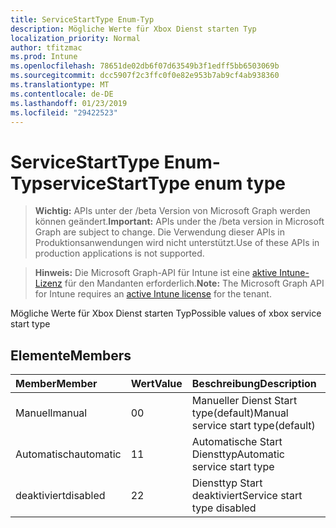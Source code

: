 ```yaml
---
title: ServiceStartType Enum-Typ
description: Mögliche Werte für Xbox Dienst starten Typ
localization_priority: Normal
author: tfitzmac
ms.prod: Intune
ms.openlocfilehash: 78651de02db6f07d63549b3f1edff5bb6503069b
ms.sourcegitcommit: dcc5907f2c3ffc0f0e82e953b7ab9cf4ab938360
ms.translationtype: MT
ms.contentlocale: de-DE
ms.lasthandoff: 01/23/2019
ms.locfileid: "29422523"
---
```

# <a name="servicestarttype-enum-type"></a><span data-ttu-id="eb4bb-103">ServiceStartType Enum-Typ</span><span class="sxs-lookup"><span data-stu-id="eb4bb-103">serviceStartType enum type</span></span>

> <span data-ttu-id="eb4bb-104">**Wichtig:** APIs unter der /beta Version von Microsoft Graph werden können geändert.</span><span class="sxs-lookup"><span data-stu-id="eb4bb-104">**Important:** APIs under the /beta version in Microsoft Graph are subject to change.</span></span> <span data-ttu-id="eb4bb-105">Die Verwendung dieser APIs in Produktionsanwendungen wird nicht unterstützt.</span><span class="sxs-lookup"><span data-stu-id="eb4bb-105">Use of these APIs in production applications is not supported.</span></span>

> <span data-ttu-id="eb4bb-106">**Hinweis:** Die Microsoft Graph-API für Intune ist eine [aktive Intune-Lizenz](https://go.microsoft.com/fwlink/?linkid=839381) für den Mandanten erforderlich.</span><span class="sxs-lookup"><span data-stu-id="eb4bb-106">**Note:** The Microsoft Graph API for Intune requires an [active Intune license](https://go.microsoft.com/fwlink/?linkid=839381) for the tenant.</span></span>

<span data-ttu-id="eb4bb-107">Mögliche Werte für Xbox Dienst starten Typ</span><span class="sxs-lookup"><span data-stu-id="eb4bb-107">Possible values of xbox service start type</span></span>

## <a name="members"></a><span data-ttu-id="eb4bb-108">Elemente</span><span class="sxs-lookup"><span data-stu-id="eb4bb-108">Members</span></span>
|<span data-ttu-id="eb4bb-109">Member</span><span class="sxs-lookup"><span data-stu-id="eb4bb-109">Member</span></span>|<span data-ttu-id="eb4bb-110">Wert</span><span class="sxs-lookup"><span data-stu-id="eb4bb-110">Value</span></span>|<span data-ttu-id="eb4bb-111">Beschreibung</span><span class="sxs-lookup"><span data-stu-id="eb4bb-111">Description</span></span>|
|:---|:---|:---|
|<span data-ttu-id="eb4bb-112">Manuell</span><span class="sxs-lookup"><span data-stu-id="eb4bb-112">manual</span></span>|<span data-ttu-id="eb4bb-113">0</span><span class="sxs-lookup"><span data-stu-id="eb4bb-113">0</span></span>|<span data-ttu-id="eb4bb-114">Manueller Dienst Start type(default)</span><span class="sxs-lookup"><span data-stu-id="eb4bb-114">Manual service start type(default)</span></span>|
|<span data-ttu-id="eb4bb-115">Automatisch</span><span class="sxs-lookup"><span data-stu-id="eb4bb-115">automatic</span></span>|<span data-ttu-id="eb4bb-116">1</span><span class="sxs-lookup"><span data-stu-id="eb4bb-116">1</span></span>|<span data-ttu-id="eb4bb-117">Automatische Start Diensttyp</span><span class="sxs-lookup"><span data-stu-id="eb4bb-117">Automatic service start type</span></span>|
|<span data-ttu-id="eb4bb-118">deaktiviert</span><span class="sxs-lookup"><span data-stu-id="eb4bb-118">disabled</span></span>|<span data-ttu-id="eb4bb-119">2</span><span class="sxs-lookup"><span data-stu-id="eb4bb-119">2</span></span>|<span data-ttu-id="eb4bb-120">Diensttyp Start deaktiviert</span><span class="sxs-lookup"><span data-stu-id="eb4bb-120">Service start type disabled</span></span>|




